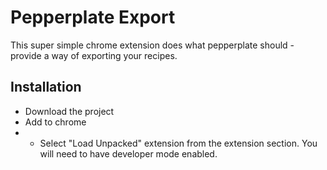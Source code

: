 Pepperplate Export
====================================================

This super simple chrome extension does what pepperplate should - provide a way of exporting your recipes.

Installation
------------

- Download the project
- Add to chrome
- - Select "Load Unpacked" extension from the extension section. You will need to have developer mode enabled.